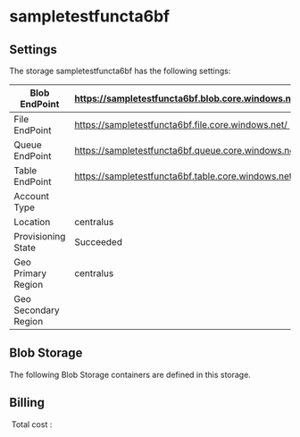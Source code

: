 # sampletestfuncta6bf

## Settings
The storage sampletestfuncta6bf has the following settings:

| Blob EndPoint | https://sampletestfuncta6bf.blob.core.windows.net/  |
| --- | --- |
| File EndPoint | https://sampletestfuncta6bf.file.core.windows.net/  |
| Queue EndPoint | https://sampletestfuncta6bf.queue.core.windows.net/  |
| Table EndPoint | https://sampletestfuncta6bf.table.core.windows.net/  |
| Account Type |   |
| Location | centralus  |
| Provisioning State | Succeeded  |
| Geo Primary Region | centralus  |
| Geo Secondary Region |   |

## Blob Storage
The following Blob Storage containers are defined in this storage. 

## Billing
 Total cost : 
